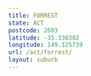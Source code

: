 ```yaml
---
title: FORREST
state: ACT
postcode: 2603
latitude: -35.330382
longitude: 149.125739
url: /act/forrest/
layout: suburb
---
```


